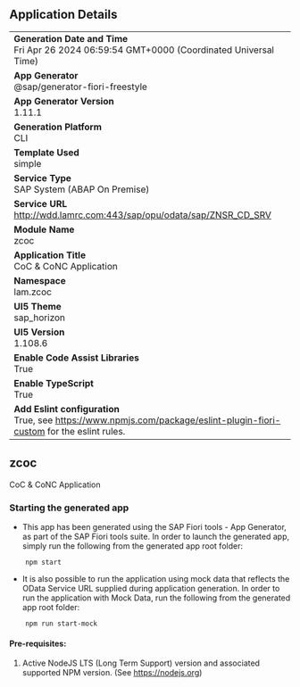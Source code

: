 ## Application Details
|               |
| ------------- |
|**Generation Date and Time**<br>Fri Apr 26 2024 06:59:54 GMT+0000 (Coordinated Universal Time)|
|**App Generator**<br>@sap/generator-fiori-freestyle|
|**App Generator Version**<br>1.11.1|
|**Generation Platform**<br>CLI|
|**Template Used**<br>simple|
|**Service Type**<br>SAP System (ABAP On Premise)|
|**Service URL**<br>http://wdd.lamrc.com:443/sap/opu/odata/sap/ZNSR_CD_SRV
|**Module Name**<br>zcoc|
|**Application Title**<br>CoC &amp; CoNC Application|
|**Namespace**<br>lam.zcoc|
|**UI5 Theme**<br>sap_horizon|
|**UI5 Version**<br>1.108.6|
|**Enable Code Assist Libraries**<br>True|
|**Enable TypeScript**<br>True|
|**Add Eslint configuration**<br>True, see https://www.npmjs.com/package/eslint-plugin-fiori-custom for the eslint rules.|

## zcoc

CoC &amp; CoNC Application

### Starting the generated app

-   This app has been generated using the SAP Fiori tools - App Generator, as part of the SAP Fiori tools suite.  In order to launch the generated app, simply run the following from the generated app root folder:

```
    npm start
```

- It is also possible to run the application using mock data that reflects the OData Service URL supplied during application generation.  In order to run the application with Mock Data, run the following from the generated app root folder:

```
    npm run start-mock
```

#### Pre-requisites:

1. Active NodeJS LTS (Long Term Support) version and associated supported NPM version.  (See https://nodejs.org)


